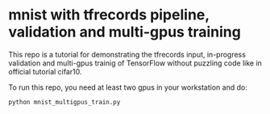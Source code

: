 # mnist with tfrecords pipeline, validation and multi-gpus training
This repo is a tutorial for demonstrating the tfrecords input, in-progress validation and multi-gpus
 trainig of TensorFlow without puzzling code like in official tutorial cifar10.
 
 To run this repo, you need at least two gpus in your workstation and do:
 ```python
 python mnist_multigpus_train.py
 ```